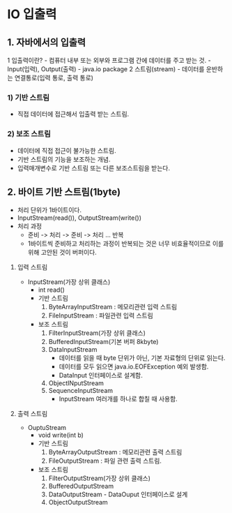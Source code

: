 # IO 입출력
## 1. 자바에서의 입출력
1 입출력이란?
    - 컴퓨터 내부 또는 외부와 프로그램 간에 데이터를 주고 받는 것.
    - Input(입력), Output(출력)
    - java.io package
2 스트림(stream)
    - 데이터를 운반하는 연결통로(입력 통로, 출력 통로)
### 1) 기반 스트림
- 직접 데이터에 접근해서 입출력 받는 스트림.
### 2) 보조 스트림
- 데이터에 직접 접근이 불가능한 스트림.
- 기반 스트림의 기능을 보조하는 개념.
- 입력매개변수로 기반 스트림 또는 다른 보조스트림을 받는다.

## 2. 바이트 기반 스트림(1byte)
- 처리 단위가 1바이트이다.
- InputStream(read()), OutputStream(write())
- 처리 과정 
    - 준비 -> 처리 -> 준비 -> 처리 ... 반복
    - 1바이트씩 준비하고 처리하는 과정이 반복되는 것은 너무 비효율적이므로 이를 위해 고안된 것이 버퍼이다.

1. 입력 스트림
    - InputStream(가장 상위 클래스)
        - int read()
        - 기반 스트림
            1. ByteArrayInputStream : 메모리관련 입력 스트림
            2. FileInputStream : 파일관련 입력 스트림
        - 보조 스트림
            1. FilterInputStream(가장 상위 클래스)
            2. BufferedInputStream(기본 버퍼 8kbyte)
            3. DataInputStream
                - 데이터를 읽을 때 byte 단위가 아닌, 기본 자료형의 단위로 읽는다.
                - 데이터를 모두 읽으면 java.io.EOFException 예외 발생함.
                - DataInput 인터페이스로 설계함.
            4. ObjectINputStream
            5. SequenceInputStream
                - InputStream 여러개를 하나로 합칠 때 사용함.

2. 출력 스트림
    - OuptuStream
        - void write(int b)
        - 기반 스트림
            1. ByteArrayOutputStream : 메모리관련 출력 스트림
            2. FileOutputStream : 파일 관련 출력 스트림.
        - 보조 스트림
            1. FilterOutputStream(가장 상위 클래스)
            2. BufferedOutputStream
            3. DataOutputStream - DataOuput 인터페이스로 설계
            4. ObjectOutputStream

           